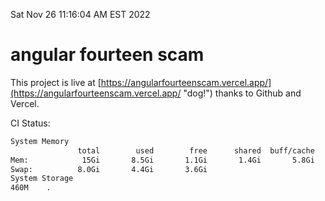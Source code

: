 Sat Nov 26 11:16:04 AM EST 2022

# angular fourteen scam


This project is live at [https://angularfourteenscam.vercel.app/](https://angularfourteenscam.vercel.app/ "dog!") thanks to Github and Vercel.

CI Status: 

```bash
System Memory
               total        used        free      shared  buff/cache   available
Mem:            15Gi       8.5Gi       1.1Gi       1.4Gi       5.8Gi       5.1Gi
Swap:          8.0Gi       4.4Gi       3.6Gi
System Storage
460M	.
```
